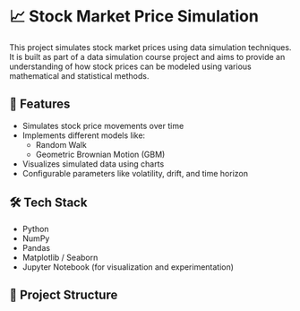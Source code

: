 # 📈 Stock Market Price Simulation

This project simulates stock market prices using data simulation techniques. It is built as part of a data simulation course project and aims to provide an understanding of how stock prices can be modeled using various mathematical and statistical methods.

## 🚀 Features

- Simulates stock price movements over time
- Implements different models like:
  - Random Walk
  - Geometric Brownian Motion (GBM)
- Visualizes simulated data using charts
- Configurable parameters like volatility, drift, and time horizon

## 🛠️ Tech Stack

- Python
- NumPy
- Pandas
- Matplotlib / Seaborn
- Jupyter Notebook (for visualization and experimentation)

## 📂 Project Structure

